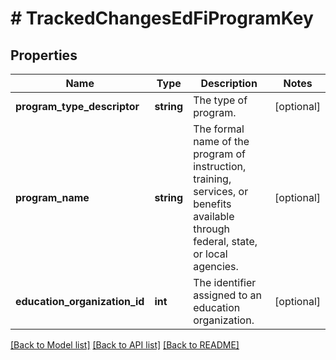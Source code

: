 # # TrackedChangesEdFiProgramKey

## Properties

Name | Type | Description | Notes
------------ | ------------- | ------------- | -------------
**program_type_descriptor** | **string** | The type of program. | [optional]
**program_name** | **string** | The formal name of the program of instruction, training, services, or benefits available through federal, state, or local agencies. | [optional]
**education_organization_id** | **int** | The identifier assigned to an education organization. | [optional]

[[Back to Model list]](../../README.md#models) [[Back to API list]](../../README.md#endpoints) [[Back to README]](../../README.md)
